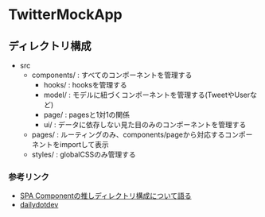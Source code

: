 # TwitterMockApp

## ディレクトリ構成

- src
  - components/ : すべてのコンポーネントを管理する
    - hooks/ : hooksを管理する
    - model/ : モデルに紐づくコンポーネントを管理する(TweetやUserなど)
    - page/ : pagesと1対1の関係
    - ui/ : データに依存しない見た目のみのコンポーネントを管理する
  - pages/ : ルーティングのみ、components/pageから対応するコンポーネントをimportして表示
  - styles/ : globalCSSのみ管理する

### 参考リンク

- [SPA Componentの推しディレクトリ構成について語る](https://zenn.dev/yoshiko/articles/99f8047555f700#%E3%83%87%E3%82%A3%E3%83%AC%E3%82%AF%E3%83%88%E3%83%AA%E6%A7%8B%E6%88%90)
- [dailydotdev](https://github.com/dailydotdev/apps/tree/master/packages/webapp)